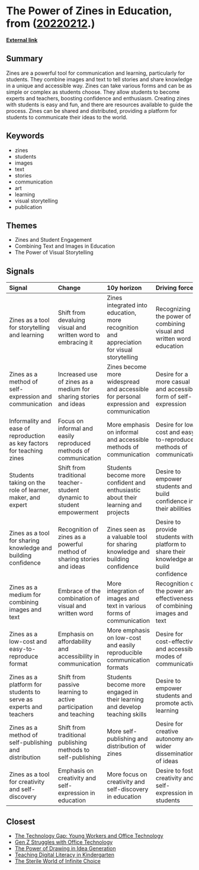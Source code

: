 # __The Power of Zines in Education__, from ([20220212](https://kghosh.substack.com/p/20220212).)

__[External link](https://theartofeducation.edu/2017/12/14/zines/)__



## Summary

Zines are a powerful tool for communication and learning, particularly for students. They combine images and text to tell stories and share knowledge in a unique and accessible way. Zines can take various forms and can be as simple or complex as students choose. They allow students to become experts and teachers, boosting confidence and enthusiasm. Creating zines with students is easy and fun, and there are resources available to guide the process. Zines can be shared and distributed, providing a platform for students to communicate their ideas to the world.

## Keywords

* zines
* students
* images
* text
* stories
* communication
* art
* learning
* visual storytelling
* publication

## Themes

* Zines and Student Engagement
* Combining Text and Images in Education
* The Power of Visual Storytelling

## Signals

| Signal                                                                 | Change                                                                 | 10y horizon                                                                                | Driving force                                                                            |
|:-----------------------------------------------------------------------|:-----------------------------------------------------------------------|:-------------------------------------------------------------------------------------------|:-----------------------------------------------------------------------------------------|
| Zines as a tool for storytelling and learning                          | Shift from devaluing visual and written word to embracing it           | Zines integrated into education, more recognition and appreciation for visual storytelling | Recognizing the power of combining visual and written word in education                  |
| Zines as a method of self-expression and communication                 | Increased use of zines as a medium for sharing stories and ideas       | Zines become more widespread and accessible for personal expression and communication      | Desire for a more casual and accessible form of self-expression                          |
| Informality and ease of reproduction as key factors for teaching zines | Focus on informal and easily reproduced methods of communication       | More emphasis on informal and accessible methods of communication                          | Desire for low-cost and easy-to-reproduce methods of communication                       |
| Students taking on the role of learner, maker, and expert              | Shift from traditional teacher-student dynamic to student empowerment  | Students become more confident and enthusiastic about their learning and projects          | Desire to empower students and build confidence in their abilities                       |
| Zines as a tool for sharing knowledge and building confidence          | Recognition of zines as a powerful method of sharing stories and ideas | Zines seen as a valuable tool for sharing knowledge and building confidence                | Desire to provide students with a platform to share their knowledge and build confidence |
| Zines as a medium for combining images and text                        | Embrace of the combination of visual and written word                  | More integration of images and text in various forms of communication                      | Recognition of the power and effectiveness of combining images and text                  |
| Zines as a low-cost and easy-to-reproduce format                       | Emphasis on affordability and accessibility in communication           | More emphasis on low-cost and easily reproducible communication formats                    | Desire for cost-effective and accessible modes of communication                          |
| Zines as a platform for students to serve as experts and teachers      | Shift from passive learning to active participation and teaching       | Students become more engaged in their learning and develop teaching skills                 | Desire to empower students and promote active learning                                   |
| Zines as a method of self-publishing and distribution                  | Shift from traditional publishing methods to self-publishing           | More self-publishing and distribution of zines                                             | Desire for creative autonomy and wider dissemination of ideas                            |
| Zines as a tool for creativity and self-discovery                      | Emphasis on creativity and self-expression in education                | More focus on creativity and self-discovery in education                                   | Desire to foster creativity and self-expression in students                              |

## Closest

* [The Technology Gap: Young Workers and Office Technology](5ae1107c845692a2acadc6565babc91b)
* [Gen Z Struggles with Office Technology](84e4f59e4eb3832250963e8ac00bf768)
* [The Power of Drawing in Idea Generation](094e056f091942a96a446d8401432eb8)
* [Teaching Digital Literacy in Kindergarten](ad15fbe04bbe50ec3436c61403d19fca)
* [The Sterile World of Infinite Choice](7b316ebe449187b79e519a8c6d12a2cd)